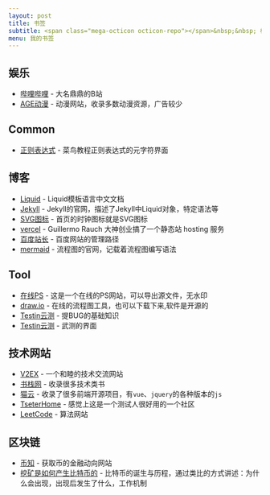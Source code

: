 ```yaml
---
layout: post
title: 书签
subtitle: <span class="mega-octicon octicon-repo"></span>&nbsp;&nbsp; 标记有用的网址-工具
menu: 我的书签
---
```


## 娱乐

- [哔哩哔哩](https://www.bilibili.com/) - 大名鼎鼎的B站
- [AGE动漫](https://www.agefans.net/) - 动漫网站，收录多数动漫资源，广告较少



## Common

- [正则表达式](https://www.runoob.com/regexp/regexp-metachar.html) - 菜鸟教程正则表达式的元字符界面

  

## 博客

- [Liquid](https://liquid.bootcss.com/basics/introduction/) - Liquid模板语言中文文档
- [Jekyll](https://jekyllrb.com/docs/liquid/) - Jekyll的官网，描述了Jekyll中Liquid对象，特定语法等
- [SVG图标](https://primer.style/octicons/) - 首页的时钟图标就是SVG图标
- [vercel](https://vercel.com/) - Guillermo Rauch 大神创业搞了一个静态站 hosting 服务
- [百度站长](https://ziyuan.baidu.com/linksubmit/index) - 百度网站的管理路径
- [mermaid](https://mermaid-js.github.io/mermaid/#/) - 流程图的官网，记载着流程图编写语法



## Tool

- [在线PS](https://ps.gaoding.com/#/) - 这是一个在线的PS网站，可以导出源文件，无水印
- [draw.io](https://app.diagrams.net/) - 在线的流程图工具，也可以下载下来,软件是开源的
- [Testin云测](https://new.ztestin.com/new/subject-two-study-bug) - 提BUG的基础知识
- [Testin云测](https://new.ztestin.com/school/bug-exam) - 武测的界面



## 技术网站

- [V2EX](https://www.v2ex.com) - 一个和睦的技术交流网站
- [书栈网](https://www.bookstack.cn/) - 收录很多技术类书
- [猫云](https://www.bootcdn.cn/) - 收录了很多前端开源项目，有`vue`、`jquery`的各种版本的`js`
- [TseterHome](https://testerhome.com/) - 感觉上这是一个测试人很好用的一个社区
- [LeetCode](https://leetcode-cn.com/) - 算法网站

## 区块链

-  [币知](http://www.beezhi.com/) - 获取币的金融动向网站
- [挖矿是如何产生比特币的](http://www.beezhi.com/baike/2894.html) - 比特币的诞生与历程，通过类比的方式讲述：为什么会出现，出现后发生了什么，工作机制

